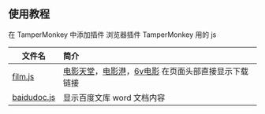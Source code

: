 ## 使用教程

在 TamperMonkey 中添加插件
浏览器插件  TamperMonkey 用的 js

|文件名|简介|
|---|:---|
[film.js](https://github.com/KyleBing/tamper-monkey-js/raw/master/FilmAddressPicker/film.js)         |[电影天堂](https://www.dy2018.com/)，[电影港](http://www.dygang.net)，[6v电影](http://www.6vhao.tv/) 在页面头部直接显示下载链接
[baidudoc.js](https://github.com/KyleBing/tamper-monkey-js/raw/master/BaiduDocPuller/baidudoc.js)     | 显示百度文库 word 文档内容
